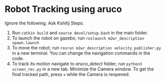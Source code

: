 # Robot Tracking using aruco
Ignore the following. Ask Kshitij
Steps:
  1. Run ```catkin build``` and ```source devel/setup.bash``` in the main folder.
  2. To launch the robot on gazebo, run ```roslaunch m2wr_description spawn.launch```
  3. To move the robot, run ```rosrun m2wr_description velocity_publisher.py``` in a new terminal. You can change the navigation commands in the code.
  4. To track its motion navigate to *aruco_detect* folder, run ```python3 screen_rec.py``` in a new tab. Minimize the Camera window. To get the final tracked path, press ```x``` while the Camera is reopened.
